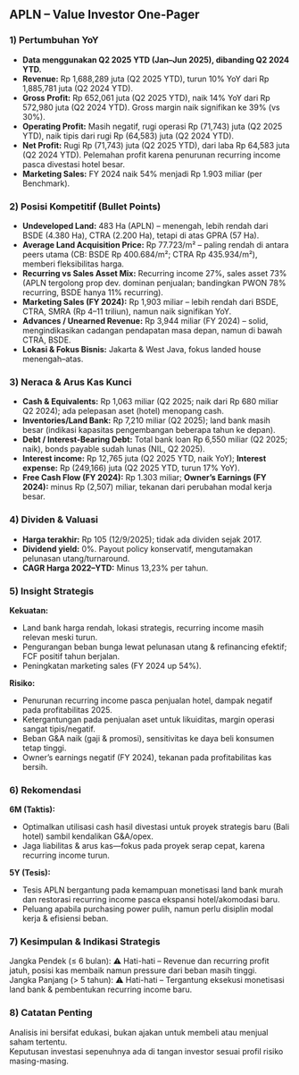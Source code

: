 ## APLN – Value Investor One-Pager

### 1) Pertumbuhan YoY
- **Data menggunakan Q2 2025 YTD (Jan–Jun 2025), dibanding Q2 2024 YTD.**
- **Revenue:** Rp 1,688,289 juta (Q2 2025 YTD), turun 10% YoY dari Rp 1,885,781 juta (Q2 2024 YTD).
- **Gross Profit:** Rp 652,061 juta (Q2 2025 YTD), naik 14% YoY dari Rp 572,980 juta (Q2 2024 YTD). Gross margin naik signifikan ke 39% (vs 30%).
- **Operating Profit:** Masih negatif, rugi operasi Rp (71,743) juta (Q2 2025 YTD), naik tipis dari rugi Rp (64,583) juta (Q2 2024 YTD).
- **Net Profit:** Rugi Rp (71,743) juta (Q2 2025 YTD), dari laba Rp 64,583 juta (Q2 2024 YTD). Pelemahan profit karena penurunan recurring income pasca divestasi hotel besar.
- **Marketing Sales:** FY 2024 naik 54% menjadi Rp 1.903 miliar (per Benchmark).

### 2) Posisi Kompetitif (Bullet Points)
- **Undeveloped Land:** 483 Ha (APLN) – menengah, lebih rendah dari BSDE (4.380 Ha), CTRA (2.200 Ha), tetapi di atas GPRA (57 Ha).
- **Average Land Acquisition Price:** Rp 77.723/m² – paling rendah di antara peers utama (CB: BSDE Rp 400.684/m²; CTRA Rp 435.934/m²), memberi fleksibilitas harga.
- **Recurring vs Sales Asset Mix:** Recurring income 27%, sales asset 73% (APLN tergolong prop dev. dominan penjualan; bandingkan PWON 78% recurring, BSDE hanya 11% recurring).
- **Marketing Sales (FY 2024):** Rp 1,903 miliar – lebih rendah dari BSDE, CTRA, SMRA (Rp 4–11 triliun), namun naik signifikan YoY.
- **Advances / Unearned Revenue:** Rp 3,944 miliar (FY 2024) – solid, mengindikasikan cadangan pendapatan masa depan, namun di bawah CTRA, BSDE.
- **Lokasi & Fokus Bisnis:** Jakarta & West Java, fokus landed house menengah–atas.

### 3) Neraca & Arus Kas Kunci
- **Cash & Equivalents:** Rp 1,063 miliar (Q2 2025; naik dari Rp 680 miliar Q2 2024); ada pelepasan aset (hotel) menopang cash.
- **Inventories/Land Bank:** Rp 7,210 miliar (Q2 2025); land bank masih besar (indikasi kapasitas pengembangan beberapa tahun ke depan).
- **Debt / Interest-Bearing Debt:** Total bank loan Rp 6,550 miliar (Q2 2025; naik), bonds payable sudah lunas (NIL, Q2 2025).
- **Interest income:** Rp 12,765 juta (Q2 2025 YTD, naik YoY); **Interest expense:** Rp (249,166) juta (Q2 2025 YTD, turun 17% YoY).
- **Free Cash Flow (FY 2024):** Rp 1.303 miliar; **Owner’s Earnings (FY 2024):** minus Rp (2,507) miliar, tekanan dari perubahan modal kerja besar.

### 4) Dividen & Valuasi
- **Harga terakhir:** Rp 105 (12/9/2025); tidak ada dividen sejak 2017.
- **Dividend yield:** 0%. Payout policy konservatif, mengutamakan pelunasan utang/turnaround.
- **CAGR Harga 2022–YTD:** Minus 13,23% per tahun.

### 5) Insight Strategis
**Kekuatan:**  
- Land bank harga rendah, lokasi strategis, recurring income masih relevan meski turun.
- Pengurangan beban bunga lewat pelunasan utang & refinancing efektif; FCF positif tahun berjalan.
- Peningkatan marketing sales (FY 2024 up 54%).

**Risiko:**  
- Penurunan recurring income pasca penjualan hotel, dampak negatif pada profitabilitas 2025.
- Ketergantungan pada penjualan aset untuk likuiditas, margin operasi sangat tipis/negatif.
- Beban G&A naik (gaji & promosi), sensitivitas ke daya beli konsumen tetap tinggi.
- Owner’s earnings negatif (FY 2024), tekanan pada profitabilitas kas bersih.

### 6) Rekomendasi
**6M (Taktis):**  
- Optimalkan utilisasi cash hasil divestasi untuk proyek strategis baru (Bali hotel) sambil kendalikan G&A/opex.
- Jaga liabilitas & arus kas—fokus pada proyek serap cepat, karena recurring income turun.

**5Y (Tesis):**  
- Tesis APLN bergantung pada kemampuan monetisasi land bank murah dan restorasi recurring income pasca ekspansi hotel/akomodasi baru.
- Peluang apabila purchasing power pulih, namun perlu disiplin modal kerja & efisiensi beban.

### 7) Kesimpulan & Indikasi Strategis
Jangka Pendek (≤ 6 bulan): ⚠️ Hati-hati – Revenue dan recurring profit jatuh, posisi kas membaik namun pressure dari beban masih tinggi.  
Jangka Panjang (> 5 tahun): ⚠️ Hati-hati – Tergantung eksekusi monetisasi land bank & pembentukan recurring income baru.

### 8) Catatan Penting
Analisis ini bersifat edukasi, bukan ajakan untuk membeli atau menjual saham tertentu.  
Keputusan investasi sepenuhnya ada di tangan investor sesuai profil risiko masing-masing.